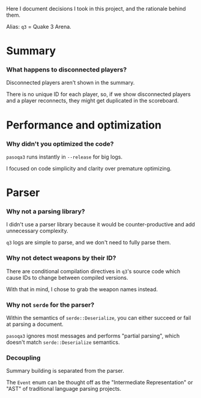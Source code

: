 Here I document decisions I took in this project, and the rationale behind them.

Alias: `q3` = Quake 3 Arena.

# Summary

### What happens to disconnected players?

Disconnected players aren't shown in the summary.

There is no unique ID for each player, so, if we show disconnected players and a player reconnects, they might get duplicated in the scoreboard.

# Performance and optimization

### Why didn't you optimized the code?

`pasoqa3` runs instantly in `--release` for big logs.

I focused on code simplicity and clarity over premature optimizing.

# Parser

### Why not a parsing library?

I didn't use a parser library because it would be counter-productive and add unnecessary complexity.

`q3` logs are simple to parse, and we don't need to fully parse them.

### Why not detect weapons by their ID?

There are conditional compilation directives in `q3`'s source code which cause IDs to change between compiled versions.

With that in mind, I chose to grab the weapon names instead.

### Why not `serde` for the parser?

Within the semantics of `serde::Deserialize`, you can either succeed or fail at parsing a document.

`pasoqa3` ignores most messages and performs "partial parsing", which doesn't match `serde::Deserialize` semantics.

### Decoupling

Summary building is separated from the parser.

The `Event` enum can be thought off as the "Intermediate Representation" or "AST" of traditional language parsing projects.
